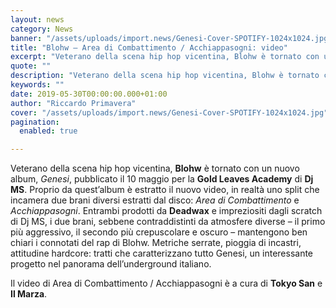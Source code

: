```yaml
---
layout: news
category: News
banner: "/assets/uploads/import.news/Genesi-Cover-SPOTIFY-1024x1024.jpg"
title: "Blohw – Area di Combattimento / Acchiappasogni: video"
excerpt: "Veterano della scena hip hop vicentina, Blohw è tornato con un nuovo album, Genesi, pubblicato il 10 maggio per la Gold Leaves Academy di Dj MS. Proprio da quest’album è estratto il nuovo video, in realtà uno split che incamera due brani diversi estratti dal disco: Area di Combattimento e Acchiappasogni. Entrambi prodotti da Deadwax [&hellip"
quote: ""
description: "Veterano della scena hip hop vicentina, Blohw è tornato con un nuovo album, Genesi, pubblicato il 10 maggio per la Gold Leaves Academy di Dj MS. Proprio da quest’album è estratto il nuovo video, in realtà uno split che incamera due brani diversi estratti dal disco: Area di Combattimento e Acchiappasogni. Entrambi prodotti da Deadwax [&hellip"
keywords: ""
date: 2019-05-30T00:00:00.000+01:00
author: "Riccardo Primavera"
cover: "/assets/uploads/import.news/Genesi-Cover-SPOTIFY-1024x1024.jpg"
pagination:
  enabled: true

---
```


Veterano della scena hip hop vicentina, **Blohw** è tornato con un nuovo album, _Genesi_, pubblicato il 10 maggio per la **Gold Leaves Academy** di **Dj** **MS**. Proprio da quest’album è estratto il nuovo video, in realtà uno split che incamera due brani diversi estratti dal disco: _Area di Combattimento_ e _Acchiappasogni_. Entrambi prodotti da **Deadwax** e impreziositi dagli scratch di Dj MS, i due brani, sebbene contraddistinti da atmosfere diverse – il primo più aggressivo, il secondo più crepuscolare e oscuro – mantengono ben chiari i connotati del rap di Blohw. Metriche serrate, pioggia di incastri, attitudine hardcore: tratti che caratterizzano tutto Genesi, un interessante progetto nel panorama dell’underground italiano.

Il video di Area di Combattimento / Acchiappasogni è a cura di **Tokyo San** e **Il Marza**.